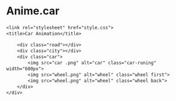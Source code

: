 # Anime.car
<!DOCTYPE html>
<html lang="en">
<head>
   
    <link rel="stylesheet" href="style.css">
    <title>Car Animation</title>
</head>
<body>
    <div class="container">
        
        <div class="road"></div>
        <div class="city"></div>
        <div class="car">
            <img src="car .png" alt="car" class="car-runing" width="600px">
            <img src="wheel.png" alt="wheel" class="wheel first">
            <img src="wheel.png" alt="wheel" class="wheel back">
        </div>
    </div>
</body>
</html>
